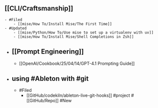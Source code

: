 ## [[CLI/Craftsmanship]]
	- #Filed
		- [[mise/How To/Install Mise/The First Time]]
	- #Updated
		- [[mise/Python/How To/Use mise to set up a virtualenv with uv]]
		- [[mise/How To/Install Mise/Shell Completions in Zsh]]
- ## [[Prompt Engineering]]
	- [[OpenAI/Cookbook/25/04/14/GPT-4.1 Prompting Guide]]
- ## using #Ableton with #git
	- #Filed
		- [[GitHub/codekiln/ableton-live-git-hooks]] #project #[[GitHub/Repo]] #New